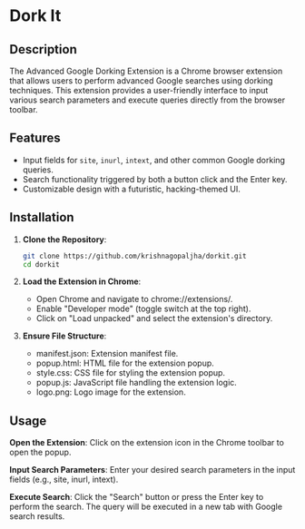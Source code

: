 # Dork It

## Description

The Advanced Google Dorking Extension is a Chrome browser extension that allows users to perform advanced Google searches using dorking techniques. This extension provides a user-friendly interface to input various search parameters and execute queries directly from the browser toolbar.

## Features

- Input fields for `site`, `inurl`, `intext`, and other common Google dorking queries.
- Search functionality triggered by both a button click and the Enter key.
- Customizable design with a futuristic, hacking-themed UI.

## Installation

1. **Clone the Repository**:
   ```sh
   git clone https://github.com/krishnagopaljha/dorkit.git
   cd dorkit
   ```

2. **Load the Extension in Chrome**:

   - Open Chrome and navigate to chrome://extensions/.
   - Enable "Developer mode" (toggle switch at the top right).
   - Click on "Load unpacked" and select the extension's directory.

3. **Ensure File Structure**:

   - manifest.json: Extension manifest file.
   - popup.html: HTML file for the extension popup.
   - style.css: CSS file for styling the extension popup.
   - popup.js: JavaScript file handling the extension logic.
   - logo.png: Logo image for the extension.
  
 ## Usage


**Open the Extension**:
  Click on the extension icon in the Chrome toolbar to open the popup.

**Input Search Parameters**:
  Enter your desired search parameters in the input fields (e.g., site, inurl, intext).

**Execute Search**:
  Click the "Search" button or press the Enter key to perform the search.
  The query will be executed in a new tab with Google search results.
